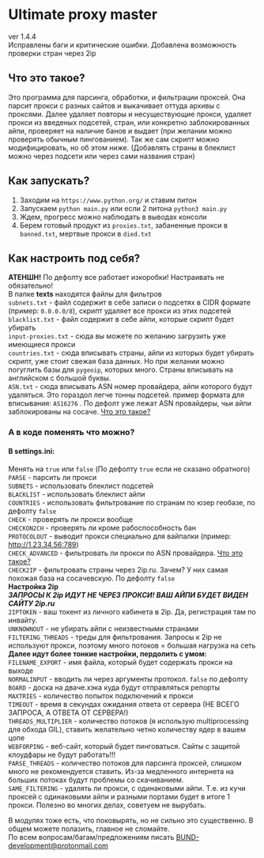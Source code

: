 # Ultimate proxy master
ver 1.4.4  
Исправлены баги и критические ошибки. Добавлена возможность проверки стран через 2ip  
## Что это такое?
Это программа для парсинга, обработки, и фильтрации проксей. Она парсит прокси с разных сайтов и выкачивает оттуда архивы с проксями. Далее удаляет повторы и несуществующие прокси, удаляет прокси из введеных подсетей, стран, или конкретно заблокированных айпи, проверяет на наличие банов и выдает (при желании можно проверять обычным пингованием). Так же сам скрипт можно модифицировать, но об этом ниже.  (Добавлять страны в блеклист можно через подсети или через сами названия стран)  

## Как запускать?
1. Заходим на `https://www.python.org/` и ставим питон   
2. Запускаем `python main.py` или если 2 питона `python3 main.py`  
3. Ждем, прогресс можно наблюдать в выводах консоли  
4. Берем готовый продукт из `proxies.txt`, забаненные прокси в `banned.txt`, мертвые прокси в `died.txt`  

## Как настроить под себя?  
**АТЕНШН!** По дефолту все работает изкоробки! Настраивать не обязательно!  
В папке **texts** находятся файлы для фильтров  
`subnets.txt` - файл содержит в себе записи о подсетях в CIDR формате (пример: `0.0.0.0/8`), скрипт удаляет все прокси из этих подсетей  
`blacklist.txt` - файл содержит в себе айпи, которые скрипт будет убирать  
`input-proxies.txt` - сюда вы можете по желанию загрузить уже имеющиеся прокси  
`countries.txt` - сюда вписывать страны, айпи из которых будет убирать скрипт, уже стоит свежая база данных. Но при желании можно погуглить базы для `pygeoip`, которых много. Страны вписывать на английском с большой буквы.  
`ASN.txt` - сюда вписывать ASN номер провайдера, айпи которого будут удаляться. Это гораздол легче тонны подсетей. пример формата для вписывания: `AS16276` . По дефолт уже лежат ASN провайдеры, чьи айпи заблокированы на сосаче. [Что это такое?](https://ru.wikipedia.org/wiki/%D0%90%D0%B2%D1%82%D0%BE%D0%BD%D0%BE%D0%BC%D0%BD%D0%B0%D1%8F_%D1%81%D0%B8%D1%81%D1%82%D0%B5%D0%BC%D0%B0_(%D0%98%D0%BD%D1%82%D0%B5%D1%80%D0%BD%D0%B5%D1%82))  
### А в коде поменять что можно?  
#### В settings.ini:  
Менять на `true` или `false` (По дефолту `true` если не сказано обратного)  
`PARSE` - парсить ли прокси  
`SUBNETS` - использовать блеклист подсетей  
`BLACKLIST` - использовать блеклист айпи  
`COUNTRIES` - использовать фильтрование по странам по юзер геобазе, по дефолту `false`  
`CHECK` - проверять ли прокси вообще  
`CHECKON2CH` - проверять ли кроме рабоспособность бан  
`PROTOCOLOUT` - выводит прокси специально для вайпалки (пример: http://1.23.34.56:789)  
`CHECK_ADVANCED` - фильтровать ли прокси по ASN провайдера. [Что это такое?](https://ru.wikipedia.org/wiki/%D0%90%D0%B2%D1%82%D0%BE%D0%BD%D0%BE%D0%BC%D0%BD%D0%B0%D1%8F_%D1%81%D0%B8%D1%81%D1%82%D0%B5%D0%BC%D0%B0_(%D0%98%D0%BD%D1%82%D0%B5%D1%80%D0%BD%D0%B5%D1%82))  
`CHECK2IP` - фильтровать страны через 2ip.ru. Зачем? У них самая похожая база на сосачевскую. По дефолту `false`  
**Настройка 2ip**  
***ЗАПРОСЫ К 2ip ИДУТ НЕ ЧЕРЕЗ ПРОКСИ! ВАШ АЙПИ БУДЕТ ВИДЕН САЙТУ 2ip.ru***  
`2IPTOKEN` - ваш токент из личного кабинета в 2ip. Да, регистрация там по инвайту.  
`UNKNOWNOUT` - не убирать айпи с неизвестными странами  
`FILTERING_THREADS` - треды для фильтрования. Запросы к 2ip не используют прокси, поэтому много потоков = большая нагрузка на сеть  
**Далее идут более тонкие настройки, пердолить с умом:**    
`FILENAME_EXPORT` - имя файла, который будет содержать прокси на выходе  
`NORMALINPUT` - вводить ли через аргументы протокол. `false` по дефолту  
`BOARD` - доска на дваче.хэка куда будут отправляться репорты  
`MAXTRIES` - количество попыток подключений к прокси  
`TIMEOUT` - время в секундах ожидания ответа от сервера (НЕ ВСЕГО ЗАПРОСА, А ОТВЕТА ОТ СЕРВЕРА!)  
`THREADS_MULTIPLIER` - количество потоков (я использую multiprocessing для обхода GIL), ставить желательно четно количеству ядер в вашем цопе  
`WEBFORPING` - веб-сайт, который будет пинговаться. Сайты с защитой клоудфары не будут работать!!!  
`PARSE_THREADS` - количество потоков для парсинга проксей, слишком много не рекомендуется ставить. Из-за медленного интернета на больших потоках будут проблемы со скачиванием.  
`SAME_FILTERING` - удалять ли прокси, с одинаковыми айпи. Т.е. из кучи проксей с одинаковыми айпи и разными портами будет в итоге 1 прокси. Полезно во многих делах, советуем не вырубать.  


В модулях тоже есть, что поковырять, но не сильно это существенно. В общем можете полазить, главное не сломайте.  
По всем вопросам/багам/предложениям писать BUND-development@protonmail.com  

